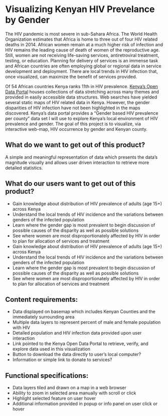 # Visualizing Kenyan HIV Prevelance by Gender

The HIV pandemic is most severe in sub-Sahara Africa. The World Health Organization estimates that Africa is home to three out of four HIV related deaths in 2014. African women remain at a much higher risk of infection and HIV remains the leading cause of death of women of the reproductive age. Still, women are not receiving life-saving services, antiretroviral treatment, testing, or education. Planning for delivery of services is an immense task and African countries are often employing global or regional data in service development and deployment. There are local trends in HIV infection that, once visualized, can maximize the benefit of services provided.

Of 54 African countries Kenya ranks 11th in HIV prevalence. [Kenya’s Open Data Portal](https://opendata.go.ke/) houses collections of data stretching across many themes and provided in easily accessible data structures. Web searches have yielded several static maps of HIV related data in Kenya. However, the gender disparities of HIV infection have not been highlighted in the maps discovered. Kenya’s data portal provides a “Gender based HIV prevalence per county” data set I will use to explore Kenya’s local environment of HIV prevalence and gender. The goal of this project is to visualize, via interactive web-map, HIV occurrence by gender and Kenyan county.



## What do we want to get out of this product?
A simple and meaningful representation of data which presents the data’s magnitude visually and allows user driven interaction to retrieve more detailed statistics.

## What do our users want to get out of this product?

- Gain knowledge about distribution of HIV prevalence of adults (age 15+) across Kenya
- Understand the local trends of HIV incidence and the variations between genders of the infected population
- Learn where the gender gap is most prevalent to begin discussion of possible causes of the disparity as well as possible solutions 
- See where women are most disproportionately affected by HIV in order to plan for allocation of services and treatment
- Gain knowledge about distribution of HIV prevalence of adults (age 15+) across Kenya
- Understand the local trends of HIV incidence and the variations between genders of the infected population
- Learn where the gender gap is most prevalent to begin discussion of possible causes of the disparity as well as possible solutions 
- See where women are most disproportionately affected by HIV in order to plan for allocation of services and treatment


## Content requirements:

- Data displayed on basemap which includes Kenyan Counties and the immediately surrounding area
- Multiple data layers to represent percent of male and female population with HIV 
- Detailed population and HIV infection data provided upon user interaction 
- Link pointed to the Kenya Open Data Portal to retrieve, verify, and explore data used in this visualization 
- Button to download the data directly to user’s local computer?
- Information or simple link to donate to services?

## Functional specifications: 
- Data layers tiled and drawn on a map in a web browser
- Ability to zoom in selected area manually with scroll or click
- Highlight selected feature on user hover 
- Additional information provided in popup or info panel on user click or hover

